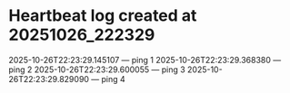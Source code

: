 # Heartbeat log created at 20251026_222329
2025-10-26T22:23:29.145107 — ping 1
2025-10-26T22:23:29.368380 — ping 2
2025-10-26T22:23:29.600055 — ping 3
2025-10-26T22:23:29.829090 — ping 4
